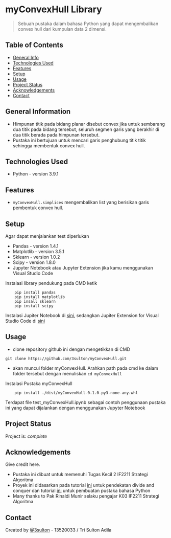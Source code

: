 # myConvexHull Library
> Sebuah pustaka dalam bahasa Python yang dapat mengembalikan convex hull dari kumpulan data 2 dimensi.

## Table of Contents
* [General Info](#general-information)
* [Technologies Used](#technologies-used)
* [Features](#features)
* [Setup](#setup)
* [Usage](#usage)
* [Project Status](#project-status)
* [Acknowledgements](#acknowledgements)
* [Contact](#contact)
<!-- * [License](#license) -->


## General Information
- Himpunan titik pada bidang planar disebut convex jika untuk sembarang dua titik pada bidang tersebut, seluruh segmen garis yang berakhir di dua titik berada pada himpunan tersebut.
- Pustaka ini bertujuan untuk mencari garis penghubung titik titik sehingga membentuk convex hull.


## Technologies Used
- Python - version 3.9.1


## Features

- `myConvexHull.simplices` mengembalikan list yang berisikan garis pembentuk convex hull.


## Setup
Agar dapat menjalankan test diperlukan
- Pandas - version 1.4.1
- Matplotlib - version 3.5.1
- Sklearn - version 1.0.2
- Scipy - version 1.8.0
- Jupyter Notebook atau Jupyter Extension jika kamu menggunakan Visual Studio Code

Instalasi library pendukung pada CMD ketik

```
    pip install pandas
    pip install matplotlib
    pip insall sklearn
    pip install scipy
```

Instalasi Jupiter Notebook di [sini](https://jupyter.org/install), sedangkan Jupiter Extension for Visual Studio Code di [sini](https://marketplace.visualstudio.com/items?itemName=ms-toolsai.jupyter)



## Usage
- clone repository github ini dengan mengetikkan di CMD

```
git clone https://github.com/3sulton/myConvexHull.git
```
- akan muncul folder myConvexHull. Arahkan path pada cmd ke dalam folder tersebut dengan menuliskan `cd myConvexHull`

Instalasi Pustaka myConvexHull
```
    pip install ./dist/myConvexHull-0.1.0-py3-none-any.whl
```

Terdapat file test_myConvexHull.ipynb sebagai contoh penggunaan pustaka ini yang dapat dijalankan dengan menggunakan Jupyter Notebook

## Project Status
Project is: _complete_


## Acknowledgements
Give credit here.
- Pustaka ini dibuat untuk memenuhi Tugas Kecil 2 IF2211 Strategi Algoritma
- Proyek ini didasarkan pada tutorial [ini](https://codecrucks.com/convex-hull-using-divide-and-conquer/) untuk pendekatan divide and conquer dan tutorial [ini](https://medium.com/analytics-vidhya/how-to-create-a-python-library-7d5aea80cc3f) untuk pembuatan pustaka bahasa Python
- Many thanks to Pak Rinaldi Munir selaku pengajar K03 IF2211 Strategi Algoritma


## Contact
Created by [@3sulton](https://www.github.com/3sulton) - 13520033 / Tri Sulton Adila

